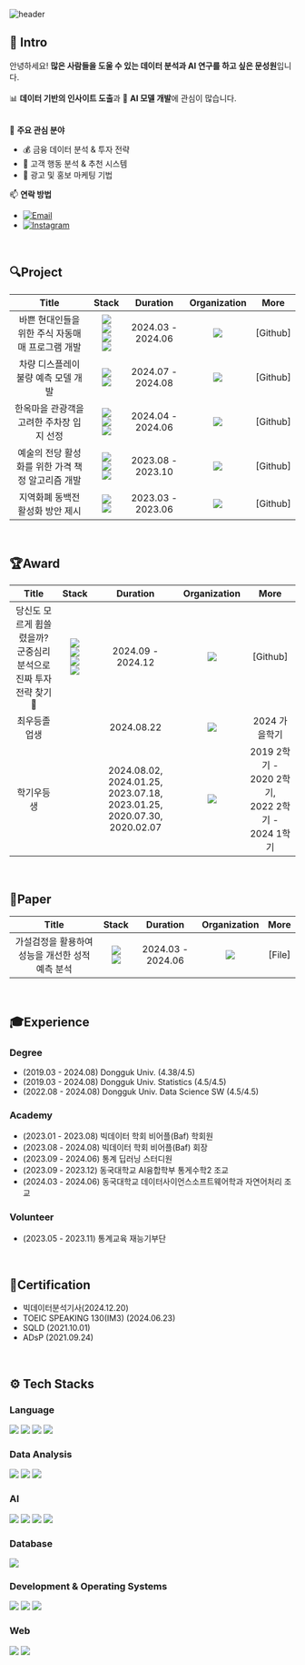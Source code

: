 ![header](https://capsule-render.vercel.app/api?type=waving&color=timeAuto&text=Welcome%20to%20Sungwon’s%20repo!&fontSize=35&section=footer&animation=fadeIn&height=150&fontAlignY=55)



## 📝 Intro
안녕하세요! **많은 사람들을 도울 수 있는 데이터 분석과 AI 연구를 하고 싶은 문성원**입니다.  
<br />
📊 **데이터 기반의 인사이트 도출**과 🤖 **AI 모델 개발**에 관심이 많습니다.  
<br />

🎯 **주요 관심 분야**
- 💰 금융 데이터 분석 & 투자 전략
- 🛒 고객 행동 분석 & 추천 시스템
- 📢 광고 및 홍보 마케팅 기법

📫 **연락 방법**
- [![Email](https://img.shields.io/badge/Email-moonjmmm@gmail.com-EA4335?style=for-the-badge&logo=gmail&logoColor=EA4335&labelColor=black)](mailto:moonjmmm@gmail.com)
- [![Instagram](https://img.shields.io/badge/Instagram-holy____1-FF0069?style=for-the-badge&logo=instagram&logoColor=FF0069&labelColor=black)](https://www.instagram.com/holy____1/)


<br />

## 🔍Project
| Title | Stack | Duration | Organization | More |
| :-------------------------------------------------: | :------------------: | :---------------: | :--------------------------------------------------------: | :----------------------------------------------------------------------------------------------------------------------------------------------------------------------------------: |
| 바쁜 현대인들을 위한 주식 자동매매 프로그램 개발 | <img src="https://img.shields.io/badge/Python-3776AB?style=for-the-badge&logo=python&logoColor=yellow"><br><img src="https://img.shields.io/badge/Pytorch-EE4C2C?style=for-the-badge&logo=pytorch&logoColor=black"><br><img src="https://img.shields.io/badge/SQLite-003A59?style=for-the-badge&logo=sqlite&logoColor=4fA8DF"><br><img src="https://img.shields.io/badge/Streamlit-FF4B4B?style=for-the-badge&logo=streamlit&logoColor=white"> | 2024.03 - 2024.06 | <img src="https://img.shields.io/badge/Dongguk%20University-orange?style-for-the-badge&logo=mamp"/> | [Github] |
| 차량 디스플레이 불량 예측 모델 개발 | <img src="https://img.shields.io/badge/Python-3776AB?style=for-the-badge&logo=python&logoColor=yellow"><br/><img src="https://img.shields.io/badge/Scikit%20Learn-F7931E?style=for-the-badge&logo=scikit-learn&logoColor=3499CD"> | 2024.07 - 2024.08 | <img src="https://img.shields.io/badge/LG%20Aimers-A50034?style-for-the-badge&logo=lg&logoColor=white"/> | [Github] |
| 한옥마을 관광객을 고려한 주차장 입지 선정 | <img src="https://img.shields.io/badge/Python-3776AB?style=for-the-badge&logo=python&logoColor=yellow"><br/> <img src="https://img.shields.io/badge/Qgis-589632?style=for-the-badge&logo=qgis&logoColor=F0903A"><br/><img src="https://img.shields.io/badge/MCLP-000000?style=for-the-badge"> | 2024.04 - 2024.06 | <img src="https://img.shields.io/badge/JeonJu-F16779?style-for-the-badge&logo=homeadvisor&logoColor=white"/> | [Github] |
| 예술의 전당 활성화를 위한 가격 책정 알고리즘 개발 | <img src="https://img.shields.io/badge/Python-3776AB?style=for-the-badge&logo=python&logoColor=yellow"><br/><img src="https://img.shields.io/badge/PCA-000000?style=for-the-badge"><br/><img src="https://img.shields.io/badge/Clustering-000000?style=for-the-badge"> | 2023.08 - 2023.10 | <img src="https://img.shields.io/badge/BigContest-FC0018?style-for-the-badge&logo=msi&logoColor=white"/> | [Github] |
| 지역화폐 동백전 활성화 방안 제시 | <img src="https://img.shields.io/badge/Python-3776AB?style=for-the-badge&logo=python&logoColor=yellow"><br/><img src="https://img.shields.io/badge/EDA-000000?style=for-the-badge"> | 2023.03 - 2023.06 | <img src="https://img.shields.io/badge/Busan-004097?style-for-the-badge&logo=caixabank&logoColor=white"/> | [Github] |
<br />

## 🏆Award
| Title | Stack | Duration | Organization | More |
| :-------------------------------------------------: | :------------------: | :---------------: | :--------------------------------------------------------: | :----------------------------------------------------------------------------------------------------------------------------------------------------------------------------------: |
| 당신도 모르게 휩쓸렸을까? 군중심리 분석으로 진짜 투자 전략 찾기 🔑 | <img src="https://img.shields.io/badge/Python-3776AB?style=for-the-badge&logo=python&logoColor=yellow"><br><img src="https://img.shields.io/badge/MS%20Azure-035BDA?style=for-the-badge&logo=googledrive&logoColor=white"><br><img src="https://img.shields.io/badge/MSSQL-AF181D?style=for-the-badge&logo=sailfishos&logoColor=white"><br><img src="https://img.shields.io/badge/GPT%204-74AA9C?style=for-the-badge&logo=openai&logoColor=white"> | 2024.09 - 2024.12 | <img src="https://img.shields.io/badge/NH-0078C1?style-for-the-badge&logo=nhl&logoColor=FDBB2F"/> | [Github] |
| 최우등졸업생 |  | 2024.08.22 | <img src="https://img.shields.io/badge/Dongguk%20University-orange?style-for-the-badge&logo=mamp"/> | 2024 가을학기 |
| 학기우등생 |  | 2024.08.02, 2024.01.25, 2023.07.18, 2023.01.25, 2020.07.30, 2020.02.07 | <img src="https://img.shields.io/badge/Dongguk%20University-orange?style-for-the-badge&logo=mamp"/> | 2019 2학기 - 2020 2학기,<br/> 2022 2학기 - 2024 1학기 |
<br />

## 📑Paper
| Title | Stack | Duration | Organization | More |
| :-------------------------------------------------: | :------------------: | :---------------: | :--------------------------------------------------------: | :----------------------------------------------------------------------------------------------------------------------------------------------------------------------------------: |
| 가설검정을 활용하여 성능을 개선한 성적 예측 분석 | <img src="https://img.shields.io/badge/Python-3776AB?style=for-the-badge&logo=python&logoColor=yellow"><br><img src="https://img.shields.io/badge/R-276DC3?style=for-the-badge&logo=r&logoColor=white"> | 2024.03 - 2024.06 | <img src="https://img.shields.io/badge/Dongguk%20University-orange?style-for-the-badge&logo=mamp"/> | [File] |
<br />

## 🎓Experience
### Degree
- (2019.03 - 2024.08) Dongguk Univ. (4.38/4.5)
- (2019.03 - 2024.08) Dongguk Univ. Statistics (4.5/4.5)
- (2022.08 - 2024.08) Dongguk Univ. Data Science SW (4.5/4.5)

### Academy
- (2023.01 - 2023.08) 빅데이터 학회 비어플(Baf) 학회원
- (2023.08 - 2024.08) 빅데이터 학회 비어플(Baf) 회장
- (2023.09 - 2024.06) 통계 딥러닝 스터디원
- (2023.09 - 2023.12) 동국대학교 AI융합학부 통게수학2 조교
- (2024.03 - 2024.06) 동국대학교 데이터사이언스소프트웨어학과 자연어처리 조교

### Volunteer
- (2023.05 - 2023.11) 통계교육 재능기부단
<br />

## 📜Certification
- 빅데이터분석기사(2024.12.20)
- TOEIC SPEAKING 130(IM3) (2024.06.23)
- SQLD (2021.10.01)
- ADsP (2021.09.24)
<br />

## ⚙ Tech Stacks
### Language
<p align="left">
    <img src="https://img.shields.io/badge/Python-3776AB?style=for-the-badge&logo=python&logoColor=yellow">
    <img src="https://img.shields.io/badge/R-276DC3?style=for-the-badge&logo=r&logoColor=white">
    <img src="https://img.shields.io/badge/HTML5-E34F26?style=for-the-badge&logo=html5&logoColor=white">
    <img src="https://img.shields.io/badge/JavaScript-F7DF1E?style=for-the-badge&logo=javascript&logoColor=black">
</p>

### Data Analysis
<p align="left">
    <img src="https://img.shields.io/badge/Pandas-150458?style=for-the-badge&logo=pandas&logoColor=white">
    <img src="https://img.shields.io/badge/Numpy-4D77CF?style=for-the-badge&logo=numpy&logoColor=skyblue">
    <img src="https://img.shields.io/badge/Seaborn-414676?style=for-the-badge&logo=seaborn&logoColor=7EAFBD">
</p>

### AI
<p align="left">
    <img src="https://img.shields.io/badge/Scikit%20Learn-F7931E?style=for-the-badge&logo=scikit-learn&logoColor=3499CD">
    <img src="https://img.shields.io/badge/Pytorch-EE4C2C?style=for-the-badge&logo=pytorch&logoColor=black">
    <img src="https://img.shields.io/badge/Tensor%20Flow-FF6F00?style=for-the-badge&logo=tensorflow&logoColor=414F65">
    <img src="https://img.shields.io/badge/Hugging%20Face-FFD21E?style=for-the-badge&logo=huggingface&logoColor=black">
</p>

### Database
<p align="left">
    <img src="https://img.shields.io/badge/SQLite-003A59?style=for-the-badge&logo=sqlite&logoColor=4fA8DF">
</p>

### Development & Operating Systems
<p align="left">
    <img src="https://img.shields.io/badge/Git-F05032?style=for-the-badge&logo=git&logoColor=white">
    <img src="https://img.shields.io/badge/GitHub-181717?style=for-the-badge&logo=github&logoColor=white">
    <img src="https://img.shields.io/badge/Linux-FCC624?style=for-the-badge&logo=linux&logoColor=black">
</p>

### Web
<p align="left">
    <img src="https://img.shields.io/badge/Streamlit-FF4B4B?style=for-the-badge&logo=streamlit&logoColor=white">
    <img src="https://img.shields.io/badge/Figma-F24E1E?style=for-the-badge&logo=figma&logoColor=black">
</p>
<br />

